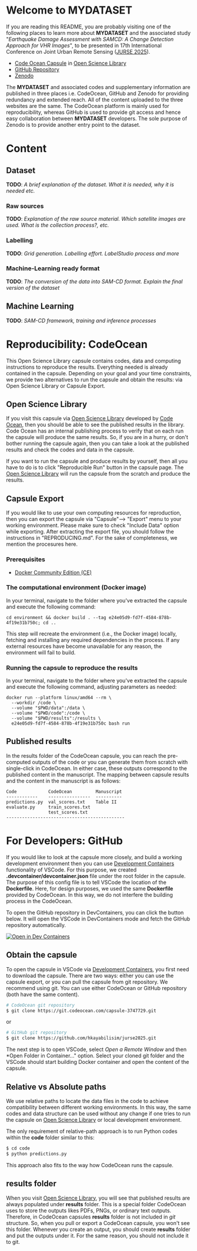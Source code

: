 # Welcome to **MYDATASET** 
If you are reading this README, you are probably visiting one of the following places to learn more about **MYDATASET** and the associated study "*Earthquake Damage Assessment with SAMCD: A Change Detection Approach for VHR Images*", to be presented in 17th International Conference on Joint Urban Remote Sensing ([JURSE 2025](https://2025.ieee-jurse.org)). 

* [Code Ocean Capsule](https://codeocean.com/capsule/3747729) in [Open Science Library](https://codeocean.com/explore) 
* [GitHub Repository](https://github.com/hkayabilisim/jurse2025)
* [Zenodo](https://zenodo.org)

The **MYDATASET** and associated codes and supplementary information are published in three places i.e. CodeOcean, GitHub and Zenodo for providing redundancy and extended reach. All of the content uploaded to the three websites are the same. The CodeOcean platform is mainly used for reproducibility, whereas GitHub is used to provide git access and hence easy collaboration between **MYDATASET** developers. The sole purpose of Zenodo is to provide another entry point to the dataset.

# Content

## Dataset
**TODO**: *A brief explanation of the dataset. What it is needed, why it is needed etc.* 
### Raw sources
**TODO**: *Explanation of the raw source material. Which satellite images are used. What is the collection process?, etc.*
### Labelling
**TODO**: *Grid generation. Labelling effort. LabelStudio process and more*
### Machine-Learning ready format
**TODO**: *The conversion of the data into SAM-CD format. Explain the final version of the dataset* 
## Machine Learning
**TODO**: *SAM-CD framework, training and inference processes* 

# Reproducibility: CodeOcean
This Open Science Library capsule contains codes, data and computing instructions to reproduce the results. Everything needed is already contained in the capsule. Depending on your goal and your time constraints, we provide two alternatives to run the capsule and obtain the results: via Open Science Library or Capsule Export.

## Open Science Library
If you visit this capsule via [Open Science Library](https://codeocean.com/explore) developed by [Code Ocean](https://codeocean.com), then you should be able to see the published results in the library. Code Ocean has an internal publishing process to verify that on each run the capsule will produce the same results. So, if you are in a hurry, or don't bother running the capsule again, then you can take a look at the published results and check the codes and data in the capsule.

If you want to run the capsule and produce results by yourself, then all you have to do is to click "Reproducible Run" button in the capsule page. The [Open Science Library](https://codeocean.com/explore) will run the capsule from the scratch and produce the results.

## Capsule Export
If you would like to use your own computing resources for reproduction, then you can export the capsule via "Capsule"--> "Export" menu to your working environment. Please make sure to check "Include Data" option while exporting. After extracting the export file, you should follow the instructions in "REPRODUCING.md". For the sake of completeness, we mention the procesures here.

### Prerequisites 
- [Docker Community Edition (CE)](https://www.docker.com/community-edition)

### The computational environment (Docker image)
In your terminal, navigate to the folder where you've extracted the capsule and execute the following command:
```shell
cd environment && docker build . --tag e24e05d9-fd7f-4584-878b-4f19e31b750c; cd ..
```

This step will recreate the environment (i.e., the Docker image) locally, fetching and installing any required dependencies in the process. If any external resources have become unavailable for any reason, the environment will fail to build.

### Running the capsule to reproduce the results
In your terminal, navigate to the folder where you've extracted the capsule and execute the following command, adjusting parameters as needed:
```shell
docker run --platform linux/amd64 --rm \
  --workdir /code \
  --volume "$PWD/data":/data \
  --volume "$PWD/code":/code \
  --volume "$PWD/results":/results \
  e24e05d9-fd7f-4584-878b-4f19e31b750c bash run
```

## Published results
In the results folder of the CodeOcean capsule, you can reach the pre-computed outputs of the code or you can generate them from scratch with single-click in CodeOcean. In either case, these outputs correspond to the published content in the manuscript. The mapping between capsule results and the content in the manuscript is as follows:

    Code            CodeOcean         Manuscript
    ------------    ----------------  ----------
    predictions.py  val_scores.txt    Table II
    evaluate.py     train_scores.txt
                    test_scores.txt 
    ---------------------------------------------

# For Developers: GitHub
If you would like to look at the capsule more closely, and build a working development environment then you can use [Development Containers](https://containers.dev/) functionality of VSCode. For this purpose, we created **.devcontainer/devcontainer.json** file under the root folder in the capsule. The purpose of this config file is to tell VSCode the location of the **Dockerfile**. Here, for design purposes, we used the same **Dockerfile** provided by CodeOcean. In this way, we do not interfere the building process in the CodeOcean. 

To open the GitHub repository in DevContainers, you can click the button below. It will open the VSCode in DevContainers mode and fetch the GitHub repository automatically.

[![Open in Dev Containers](https://img.shields.io/static/v1?label=Dev%20Containers&message=Open&color=blue&logo=visualstudiocode)](https://vscode.dev/redirect?url=vscode://ms-vscode-remote.remote-containers/cloneInVolume?url=https://github.com/hkayabilisim/jurse2025.git)

## Obtain the capsule
To open the capsule in VSCode via [Development Containers](https://containers.dev/), you first need to download the capsule. There are two ways: either you can use the capsule export, or you can pull the capsule from git repository. We recommend using git. You can use either CodeOcean or GitHub repository (both have the same content).

~~~bash
# CodeOcean git repository
$ git clone https://git.codeocean.com/capsule-3747729.git
~~~
or 
~~~bash
# GitHub git repository
$ git clone https://github.com/hkayabilisim/jurse2025.git
~~~

The next step is to open VSCode, select *Open a Remote Window* and then *Open Folder in Container..." option. Select your cloned git folder and the VSCode should start building Docker container and open the content of the capsule. 

## Relative vs Absolute paths
We use relative paths to locate the data files in the code to achieve compatibility between different working environments. In this way, the same codes and data structure can be used without any change if one tries to run the capsule on [Open Science Library](https://codeocean.com/explore) or local development environment. 

The only requirement of relative-path approach is to run Python codes within the **code** folder similar to this:
~~~bash
$ cd code
$ python predictions.py
~~~
This approach also fits to the way how CodeOcean runs the capsule.

## results folder
When you visit [Open Science Library](https://codeocean.com/explore), you will see that published results are always populated under **results** folder. This is a special folder CodeOcean uses to store the outputs likes PDFs, PNGs, or ordinary text outputs. Therefore, in CodeOcean capsules **results** folder is not included in *git* structure. So, when you pull or export a CodeOcean capsule, you won't see this folder. Whenever you create an output, you should create **results** folder and put the outputs under it. For the same reason, you should not include it to git. 




 
